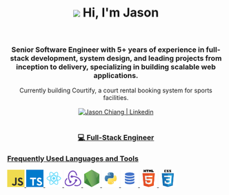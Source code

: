 <div align="center">
 <h1> <img src="https://media.giphy.com/media/hvRJCLFzcasrR4ia7z/giphy.gif" width="35px"> Hi, I'm Jason </h1>
</div>

<br>
<div align="center">
<h3>Senior Software Engineer with 5+ years of experience in full-stack development, system design, and leading projects from
inception to delivery, specializing in building scalable web applications.</h3>
<p>Currently building Courtify, a court rental booking system for sports facilities.</p>
 </div>
<div align="center">
  
   <a href="https://www.linkedin.com/in/jasonchiangjc7j/" target="_blank">
   <img align="center" alt="Jason Chiang | Linkedin " width="40px" src="http://www.prepare1.com/wp-content/uploads/2014/04/linkedin-logo-high-res-1254-1024x1024.jpg"
   </a>
 
</div>
 
<br>

<div align="center">
<h3>💻 Full-Stack Engineer </h3>
</div>

### Frequently Used Languages and Tools 
<code><img height="40" src="https://raw.githubusercontent.com/github/explore/80688e429a7d4ef2fca1e82350fe8e3517d3494d/topics/javascript/javascript.png"></code>
<code><img height="40" src="https://raw.githubusercontent.com/github/explore/80688e429a7d4ef2fca1e82350fe8e3517d3494d/topics/typescript/typescript.png"></code>
<code><img height="40" src="https://raw.githubusercontent.com/github/explore/80688e429a7d4ef2fca1e82350fe8e3517d3494d/topics/react/react.png"></code>
<code><img height="40" src="https://raw.githubusercontent.com/github/explore/80688e429a7d4ef2fca1e82350fe8e3517d3494d/topics/redux/redux.png"></code>
<code><img height="40" src="https://raw.githubusercontent.com/github/explore/80688e429a7d4ef2fca1e82350fe8e3517d3494d/topics/nodejs/nodejs.png"></code> 
<code><img height="40" src="https://raw.githubusercontent.com/github/explore/5c058a388828bb5fde0bcafd4bc867b5bb3f26f3/topics/python/python.png"></code>
<code><img height="40" src="https://raw.githubusercontent.com/github/explore/80688e429a7d4ef2fca1e82350fe8e3517d3494d/topics/sql/sql.png"></code>
<code><img height="40" src="https://raw.githubusercontent.com/github/explore/5c058a388828bb5fde0bcafd4bc867b5bb3f26f3/topics/html/html.png"></code>
<code><img height="40" src="https://raw.githubusercontent.com/github/explore/5c058a388828bb5fde0bcafd4bc867b5bb3f26f3/topics/css/css.png"></code>
